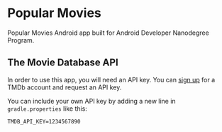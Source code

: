# Popular Movies
Popular Movies Android app built for Android Developer Nanodegree Program.

## The Movie Database API
In order to use this app, you will need an API key. You can [sign up](https://www.themoviedb.org/account/signup) for a TMDb account and request an API key.

You can include your own API key by adding a new line in `gradle.properties` like this:

```
TMDB_API_KEY=1234567890
```
